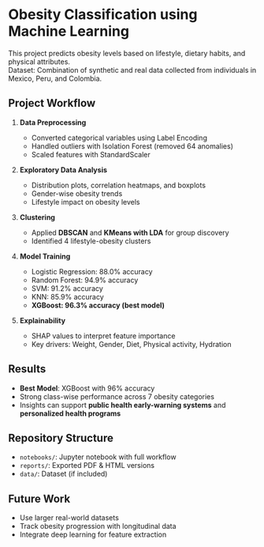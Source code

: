 # Obesity Classification using Machine Learning

This project predicts obesity levels based on lifestyle, dietary habits, and physical attributes.  
Dataset: Combination of synthetic and real data collected from individuals in Mexico, Peru, and Colombia.  

## Project Workflow
1. **Data Preprocessing**
   - Converted categorical variables using Label Encoding
   - Handled outliers with Isolation Forest (removed 64 anomalies)
   - Scaled features with StandardScaler

2. **Exploratory Data Analysis**
   - Distribution plots, correlation heatmaps, and boxplots
   - Gender-wise obesity trends
   - Lifestyle impact on obesity levels

3. **Clustering**
   - Applied **DBSCAN** and **KMeans with LDA** for group discovery
   - Identified 4 lifestyle-obesity clusters

4. **Model Training**
   - Logistic Regression: 88.0% accuracy
   - Random Forest: 94.9% accuracy
   - SVM: 91.2% accuracy
   - KNN: 85.9% accuracy
   - **XGBoost: 96.3% accuracy (best model)**

5. **Explainability**
   - SHAP values to interpret feature importance
   - Key drivers: Weight, Gender, Diet, Physical activity, Hydration

## Results
- **Best Model**: XGBoost with 96% accuracy
- Strong class-wise performance across 7 obesity categories
- Insights can support **public health early-warning systems** and **personalized health programs**

## Repository Structure
- `notebooks/`: Jupyter notebook with full workflow
- `reports/`: Exported PDF & HTML versions
- `data/`: Dataset (if included)

## Future Work
- Use larger real-world datasets
- Track obesity progression with longitudinal data
- Integrate deep learning for feature extraction
